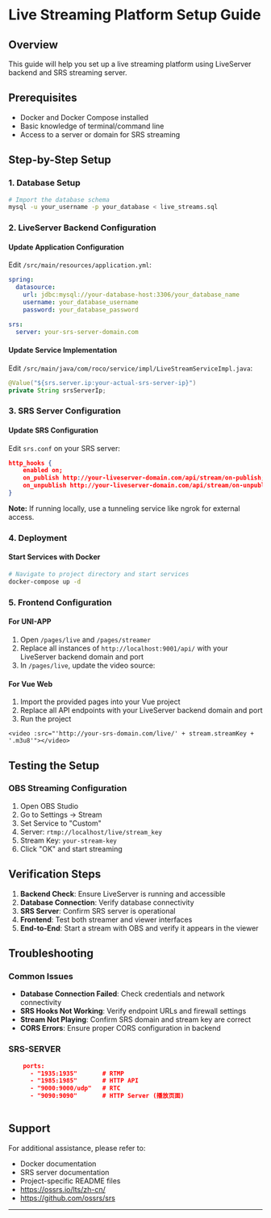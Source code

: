 # Live Streaming Platform Setup Guide

## Overview

This guide will help you set up a live streaming platform using LiveServer backend and SRS streaming server.

## Prerequisites

- Docker and Docker Compose installed
- Basic knowledge of terminal/command line
- Access to a server or domain for SRS streaming

## Step-by-Step Setup

### 1. Database Setup

```bash
# Import the database schema
mysql -u your_username -p your_database < live_streams.sql
```



### 2. LiveServer Backend Configuration

#### Update Application Configuration

Edit `/src/main/resources/application.yml`:

```yaml
spring:
  datasource:
    url: jdbc:mysql://your-database-host:3306/your_database_name
    username: your_database_username
    password: your_database_password

srs:
  server: your-srs-server-domain.com
```



#### Update Service Implementation

Edit `/src/main/java/com/roco/service/impl/LiveStreamServiceImpl.java`:

```java
@Value("${srs.server.ip:your-actual-srs-server-ip}")
private String srsServerIp;
```



### 3. SRS Server Configuration

#### Update SRS Configuration

Edit `srs.conf` on your SRS server:

```json
http_hooks {
    enabled on;
    on_publish http://your-liveserver-domain.com/api/stream/on-publish;
    on_unpublish http://your-liveserver-domain.com/api/stream/on-unpublish;
}
```



**Note:** If running locally, use a tunneling service like ngrok for external access.

### 4. Deployment

#### Start Services with Docker

```bash
# Navigate to project directory and start services
docker-compose up -d
```

### 5. Frontend Configuration

#### For UNI-APP 

1. Open `/pages/live` and `/pages/streamer`
2. Replace all instances of `http://localhost:9001/api/` with your LiveServer backend domain and port
3. In `/pages/live`, update the video source:

#### For Vue Web

1. Import the provided pages into your Vue project
2. Replace all API endpoints with your LiveServer backend domain and port
3. Run the project

```vue
<video :src="'http://your-srs-domain.com/live/' + stream.streamKey + '.m3u8'"></video>
```



## Testing the Setup

### OBS Streaming Configuration

1. Open OBS Studio
2. Go to Settings → Stream
3. Set Service to "Custom"
4. Server: `rtmp://localhost/live/stream_key`
5. Stream Key: `your-stream-key`
6. Click "OK" and start streaming

## Verification Steps

1. **Backend Check**: Ensure LiveServer is running and accessible
2. **Database Connection**: Verify database connectivity
3. **SRS Server**: Confirm SRS server is operational
4. **Frontend**: Test both streamer and viewer interfaces
5. **End-to-End**: Start a stream with OBS and verify it appears in the viewer

## Troubleshooting

### Common Issues

- **Database Connection Failed**: Check credentials and network connectivity
- **SRS Hooks Not Working**: Verify endpoint URLs and firewall settings
- **Stream Not Playing**: Confirm SRS domain and stream key are correct
- **CORS Errors**: Ensure proper CORS configuration in backend

### SRS-SERVER

```json
    ports:
      - "1935:1935"       # RTMP
      - "1985:1985"       # HTTP API
      - "9000:9000/udp"   # RTC
      - "9090:9090"       # HTTP Server (播放页面)
      
```



## Support

For additional assistance, please refer to:

- Docker documentation
- SRS server documentation
- Project-specific README files
- https://ossrs.io/lts/zh-cn/
- https://github.com/ossrs/srs

------

